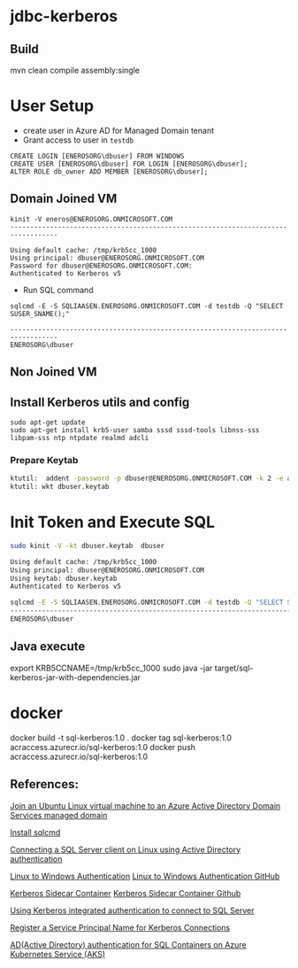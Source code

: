 # jdbc-kerberos

## Build
mvn clean compile assembly:single

# User Setup 
- create user in Azure AD for Managed Domain tenant
- Grant access to user in `testdb`
```
CREATE LOGIN [ENEROSORG\dbuser] FROM WINDOWS
CREATE USER [ENEROSORG\dbuser] FOR LOGIN [ENEROSORG\dbuser];  
ALTER ROLE db_owner ADD MEMBER [ENEROSORG\dbuser];
```

## Domain Joined VM
```
kinit -V eneros@ENEROSORG.ONMICROSOFT.COM
----------------------------------------------------------------------------------

Using default cache: /tmp/krb5cc_1000
Using principal: dbuser@ENEROSORG.ONMICROSOFT.COM
Password for dbuser@ENEROSORG.ONMICROSOFT.COM: 
Authenticated to Kerberos v5

```
- Run SQL command

```
sqlcmd -E -S SQLIAASEN.ENEROSORG.ONMICROSOFT.COM -d testdb -Q "SELECT SUSER_SNAME();"
                                                                                                                     
----------------------------------------------------------------------------------
ENEROSORG\dbuser         
```

## Non Joined VM
## Install Kerberos utils and config
```
sudo apt-get update
sudo apt-get install krb5-user samba sssd sssd-tools libnss-sss libpam-sss ntp ntpdate realmd adcli
```

### Prepare Keytab

```sh
ktutil:  addent -password -p dbuser@ENEROSORG.ONMICROSOFT.COM -k 2 -e aes128-cts-hmac-sha1-96
ktutil: wkt dbuser.keytab
```

# Init Token and Execute SQL

```sh
sudo kinit -V -kt dbuser.keytab  dbuser

Using default cache: /tmp/krb5cc_1000
Using principal: dbuser@ENEROSORG.ONMICROSOFT.COM
Using keytab: dbuser.keytab
Authenticated to Kerberos v5

sqlcmd -E -S SQLIAASEN.ENEROSORG.ONMICROSOFT.COM -d testdb -Q "SELECT SUSER_SNAME();"
---------------------------------------------------------------------------------------
ENEROSORG\dbuser                                                                              
```


## Java execute
export KRB5CCNAME=/tmp/krb5cc_1000
sudo java -jar target/sql-kerberos-jar-with-dependencies.jar

# docker

docker build -t sql-kerberos:1.0 .
docker tag sql-kerberos:1.0 acraccess.azurecr.io/sql-kerberos:1.0
docker push acraccess.azurecr.io/sql-kerberos:1.0


## References:
[Join an Ubuntu Linux virtual machine to an Azure Active Directory Domain Services managed domain](https://docs.microsoft.com/en-us/azure/active-directory-domain-services/join-ubuntu-linux-vm)

[Install sqlcmd ](https://docs.microsoft.com/en-us/sql/linux/sql-server-linux-setup-tools?view=sql-server-ver15)

[Connecting a SQL Server client on Linux using Active Directory authentication](https://sqlsunday.com/2021/04/15/connecting-linux-using-ad-authentication/)

[Linux to Windows Authentication](https://www.sqlservercentral.com/blogs/linux-to-windows-authentication)
[Linux to Windows Authentication GitHub](https://github.com/fenngineering/GoSql.Kerberos)

[Kerberos Sidecar Container](https://cloud.redhat.com/blog/kerberos-sidecar-container)
[Kerberos Sidecar Container Github](https://github.com/edseymour/kinit-sidecar)

[Using Kerberos integrated authentication to connect to SQL Server](https://docs.microsoft.com/en-us/sql/connect/jdbc/using-kerberos-integrated-authentication-to-connect-to-sql-server?view=sql-server-ver15)

[Register a Service Principal Name for Kerberos Connections](https://docs.microsoft.com/en-us/sql/database-engine/configure-windows/register-a-service-principal-name-for-kerberos-connections?view=sql-server-ver15)

[AD(Active Directory) authentication for SQL Containers on Azure Kubernetes Service (AKS)](https://techcommunity.microsoft.com/t5/sql-server-blog/ad-active-directory-authentication-for-sql-containers-on-azure/ba-p/2745659)